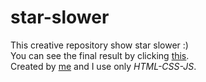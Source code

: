 # star-slower
This creative repository show star slower :)<br>
You can see the final result by clicking <a href="https://doshinaman.github.io/star-slower/" target="_blank">this</a>.<br>
Created by <a href="https://github.com/DoshiNaman" target="_blank">me</a> and I use only <i>HTML-CSS-JS</i>.

